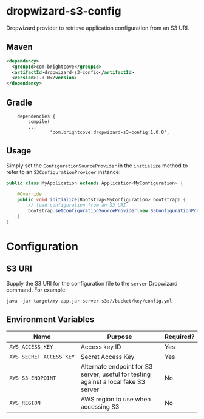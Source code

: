 # dropwizard-s3-config
Dropwizard provider to retrieve application configuration from an S3 URI.

## Maven
```xml
<dependency>
  <groupId>com.brightcove</groupId>
  <artifactId>dropwizard-s3-config</artifactId>
  <version>1.0.0</version>
</dependency>
```

## Gradle
```
    dependencies {
        compile(
        ...
                'com.brightcove:dropwizard-s3-config:1.0.0',
```

## Usage

Simply set the `ConfigurationSourceProvider` in the `initialize` method to refer to an `S3ConfigurationProvider` instance:
```java
public class MyApplication extends Application<MyConfiguration> {

    @Override
    public void initialize(Bootstrap<MyConfiguration> bootstrap) {
        // load configuration from an S3 URI
	    bootstrap.setConfigurationSourceProvider(new S3ConfigurationProvider());
    }
}
```

# Configuration
## S3 URI
Supply the S3 URI for the configuration file to the `server` Dropwizard command.  For example:
```shell
java -jar target/my-app.jar server s3://bucket/key/config.yml
```

## Environment Variables
| Name  | Purpose  | Required?  |
|---|---|---|
|  `AWS_ACCESS_KEY` |  Access key ID | Yes  |
|  `AWS_SECRET_ACCESS_KEY` | Secret Access Key  | Yes  |
| `AWS_S3_ENDPOINT`  |  Alternate endpoint for S3 server, useful for testing against a local fake S3 server | No  |
| `AWS_REGION` | AWS region to use when accessing S3  |  No |
